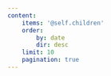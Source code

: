 ```yaml
---
content:
    items: '@self.children'
    order:
        by: date
        dir: desc
    limit: 10
    pagination: true
---
```

